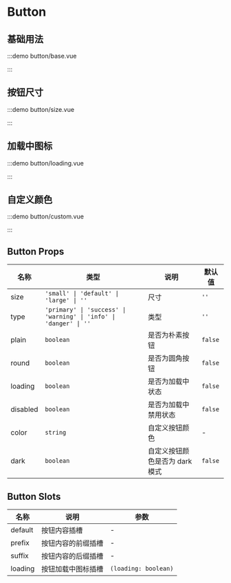 # Button

## 基础用法

:::demo button/base.vue

:::

## 按钮尺寸

:::demo button/size.vue

:::

## 加载中图标

:::demo button/loading.vue

:::

## 自定义颜色

:::demo button/custom.vue

:::

## Button Props

| 名称     | 类型                                                              | 说明                           | 默认值  |
| -------- | ----------------------------------------------------------------- | ------------------------------ | ------- |
| size     | `'small' \| 'default' \| 'large' \| ''`                           | 尺寸                           | `''`    |
| type     | `'primary' \| 'success' \| 'warning' \| 'info' \| 'danger' \| ''` | 类型                           | `''`    |
| plain    | `boolean`                                                         | 是否为朴素按钮                 | `false` |
| round    | `boolean`                                                         | 是否为圆角按钮                 | `false` |
| loading  | `boolean`                                                         | 是否为加载中状态               | `false` |
| disabled | `boolean`                                                         | 是否为加载中禁用状态           | `false` |
| color    | `string`                                                          | 自定义按钮颜色                 | -       |
| dark     | `boolean`                                                         | 自定义按钮颜色是否为 dark 模式 | `false` |

## Button Slots

| 名称    | 说明               | 参数                 |
| ------- | ------------------ | -------------------- |
| default | 按钮内容插槽       | -                    |
| prefix  | 按钮内容的前缀插槽 | -                    |
| suffix  | 按钮内容的后缀插槽 | -                    |
| loading | 按钮加载中图标插槽 | `(loading: boolean)` |
